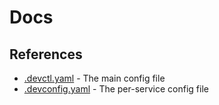 # Docs

## References

- [.devctl.yaml](./references/.devctl.yaml.md) - The main config file
- [.devconfig.yaml](./references/.devconfig.yaml.md) - The per-service config file

